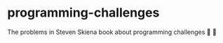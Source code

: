 # programming-challenges
The problems in Steven Skiena book about programming challenges :feet: :feet:
